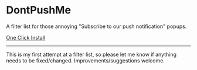# DontPushMe
A filter list for those annoying "Subscribe to our push notification" popups.

[One Click Install](https://subscribe.adblockplus.org/?location=https://raw.githubusercontent.com/caffeinewriter/dontpushme/master/filterlist.txt&title=Don%27t%20Push%20Me)

----

This is my first attempt at a filter list, so please let me know if anything needs to be fixed/changed. Improvements/suggestions welcome.
